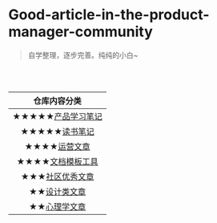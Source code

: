 # Good-article-in-the-product-manager-community

>自学整理，逐步完善。纯纯的小白~
<br/>
<br/>


| 仓库内容分类 |
| :------: |
| ★★★★★[产品学习笔记](https://github.com/wangyr45/Good-article-in-the-product-manager-community/blob/master/Study%20notes/Menu.md) |
| ★★★★★[读书笔记](https://github.com/wangyr45/Product-Manager/tree/master/Reading%20Notes) |
|  ★★★★[运营文章](https://github.com/wangyr45/Product-Manager/blob/master/Operation.md) |
|   ★★★★[文档模板工具](https://github.com/wangyr45/Good-article-in-the-product-manager-community/blob/master/Document/document.md) |
|     ★★★[社区优秀文章](https://github.com/wangyr45/Good-article-in-the-product-manager-community/blob/master/Product/Product.md) |
|       ★★[设计类文章](https://github.com/wangyr45/Good-article-in-the-product-manager-community/blob/master/Design.md) |
|       ★★[心理学文章](https://github.com/wangyr45/Good-article-in-the-product-manager-community/blob/master/psychology.md) |

